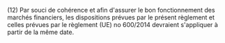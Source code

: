 (12) Par souci de cohérence et afin d'assurer le bon fonctionnement des marchés financiers, les dispositions prévues par le présent règlement et celles prévues par le règlement (UE) no 600/2014 devraient s'appliquer à partir de la même date.